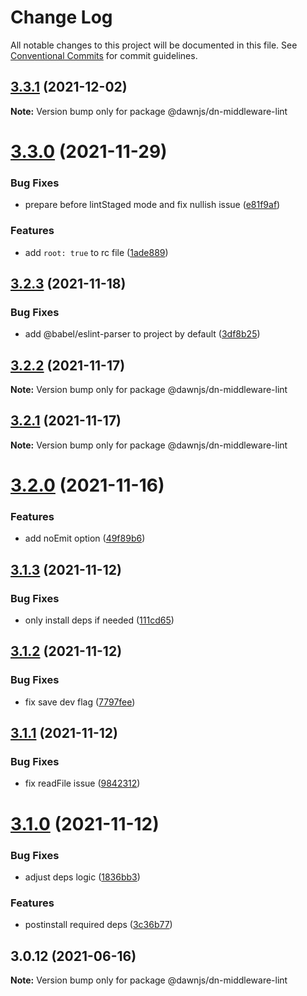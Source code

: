 # Change Log

All notable changes to this project will be documented in this file.
See [Conventional Commits](https://conventionalcommits.org) for commit guidelines.

## [3.3.1](https://github.com/alibaba/dawn/compare/@dawnjs/dn-middleware-lint@3.3.0...@dawnjs/dn-middleware-lint@3.3.1) (2021-12-02)

**Note:** Version bump only for package @dawnjs/dn-middleware-lint

# [3.3.0](https://github.com/alibaba/dawn/compare/@dawnjs/dn-middleware-lint@3.2.3...@dawnjs/dn-middleware-lint@3.3.0) (2021-11-29)

### Bug Fixes

- prepare before lintStaged mode and fix nullish issue ([e81f9af](https://github.com/alibaba/dawn/commit/e81f9af7b13732a34cd72f19939d5006e2a5a8f4))

### Features

- add `root: true` to rc file ([1ade889](https://github.com/alibaba/dawn/commit/1ade88969091b4217b4c87cffc74a1f25a02f099))

## [3.2.3](https://github.com/alibaba/dawn/compare/@dawnjs/dn-middleware-lint@3.2.2...@dawnjs/dn-middleware-lint@3.2.3) (2021-11-18)

### Bug Fixes

- add @babel/eslint-parser to project by default ([3df8b25](https://github.com/alibaba/dawn/commit/3df8b25ab171f5fa379e08a75bbeae98783b52ff))

## [3.2.2](https://github.com/alibaba/dawn/compare/@dawnjs/dn-middleware-lint@3.2.1...@dawnjs/dn-middleware-lint@3.2.2) (2021-11-17)

**Note:** Version bump only for package @dawnjs/dn-middleware-lint

## [3.2.1](https://github.com/alibaba/dawn/compare/@dawnjs/dn-middleware-lint@3.2.0...@dawnjs/dn-middleware-lint@3.2.1) (2021-11-17)

**Note:** Version bump only for package @dawnjs/dn-middleware-lint

# [3.2.0](https://github.com/alibaba/dawn/compare/@dawnjs/dn-middleware-lint@3.1.3...@dawnjs/dn-middleware-lint@3.2.0) (2021-11-16)

### Features

- add noEmit option ([49f89b6](https://github.com/alibaba/dawn/commit/49f89b6f2b2f5b00c84eac0fef49aa0be673b132))

## [3.1.3](https://github.com/alibaba/dawn/compare/@dawnjs/dn-middleware-lint@3.1.2...@dawnjs/dn-middleware-lint@3.1.3) (2021-11-12)

### Bug Fixes

- only install deps if needed ([111cd65](https://github.com/alibaba/dawn/commit/111cd65713ef211df8e3ab3ab1e3302f9be6994d))

## [3.1.2](https://github.com/alibaba/dawn/compare/@dawnjs/dn-middleware-lint@3.1.1...@dawnjs/dn-middleware-lint@3.1.2) (2021-11-12)

### Bug Fixes

- fix save dev flag ([7797fee](https://github.com/alibaba/dawn/commit/7797fee6b070620f52a173e5dedca83b9c32728b))

## [3.1.1](https://github.com/alibaba/dawn/compare/@dawnjs/dn-middleware-lint@3.1.0...@dawnjs/dn-middleware-lint@3.1.1) (2021-11-12)

### Bug Fixes

- fix readFile issue ([9842312](https://github.com/alibaba/dawn/commit/984231235e8b0f08c07bcb69a48c629dfff1e3f9))

# [3.1.0](https://github.com/alibaba/dawn/compare/@dawnjs/dn-middleware-lint@3.0.12...@dawnjs/dn-middleware-lint@3.1.0) (2021-11-12)

### Bug Fixes

- adjust deps logic ([1836bb3](https://github.com/alibaba/dawn/commit/1836bb3ee5f1421935ab97f4d3102f532f90c6a6))

### Features

- postinstall required deps ([3c36b77](https://github.com/alibaba/dawn/commit/3c36b7733396952c89e887321f5d9f3d89641df3))

## 3.0.12 (2021-06-16)

**Note:** Version bump only for package @dawnjs/dn-middleware-lint
